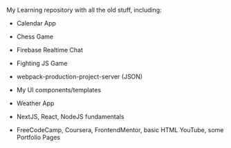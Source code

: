 My Learning repository with all the old stuff, including:

- Calendar App
- Chess Game
- Firebase Realtime Chat
- Fighting JS Game
- webpack-production-project-server (JSON)
- My UI components/templates
- Weather App

- NextJS, React, NodeJS fundamentals

- FreeCodeCamp, Coursera, FrontendMentor, basic HTML YouTube, some Portfolio Pages
